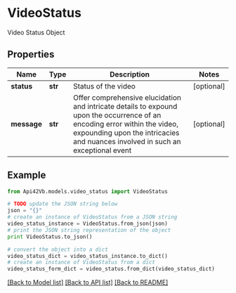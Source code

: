 # VideoStatus

Video Status Object

## Properties
Name | Type | Description | Notes
------------ | ------------- | ------------- | -------------
**status** | **str** | Status of the video | [optional] 
**message** | **str** | Offer comprehensive elucidation and intricate details to expound upon the occurrence of an encoding error within the video, expounding upon the intricacies and nuances involved in such an exceptional event | [optional] 

## Example

```python
from Api42Vb.models.video_status import VideoStatus

# TODO update the JSON string below
json = "{}"
# create an instance of VideoStatus from a JSON string
video_status_instance = VideoStatus.from_json(json)
# print the JSON string representation of the object
print VideoStatus.to_json()

# convert the object into a dict
video_status_dict = video_status_instance.to_dict()
# create an instance of VideoStatus from a dict
video_status_form_dict = video_status.from_dict(video_status_dict)
```
[[Back to Model list]](../README.md#documentation-for-models) [[Back to API list]](../README.md#documentation-for-api-endpoints) [[Back to README]](../README.md)


